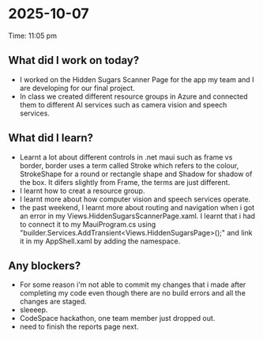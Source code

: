 # 2025-10-07
Time: 11:05 pm

## What did I work on today?
- I worked on the Hidden Sugars Scanner Page for the app my team and I are developing for our final project.
- In class we created different resource groups in Azure and connected them to different AI services such as camera vision and speech services.

## What did I learn?
- Learnt a lot about different controls in .net maui such as frame vs border, border uses a term called Stroke which refers to the colour, StrokeShape for a round or rectangle shape and Shadow for shadow of the box. It difers slightly from Frame, the terms are just different.
- I learnt how to creat a resource group.
- I learnt more about how computer vision and speech services operate.
- the past weekend, I learnt more about routing and navigation when i got an error in my  Views.HiddenSugarsScannerPage.xaml. I learnt that i had to connect it to my MauiProgram.cs using "builder.Services.AddTransient<Views.HiddenSugarsPage>();" and link it in my AppShell.xaml by adding the namespace.

## Any blockers?
- For some reason i'm not able to commit my changes that i made after completing my code even though there are no build errors and all the changes are staged.
- sleeeep.
- CodeSpace hackathon, one team member just dropped out. 
- need to finish the reports page next.